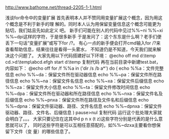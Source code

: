 http://www.bathome.net/thread-2205-1-1.html


浅谈for命令中的变量扩展
       首先表明本人并不赞同用变量扩展这个概念，因为用这个概念是不利于新手的理
解的。同时本人认为用保留变量信息这个概念可能更为贴切，我们姑且先如此定义
吧。
       新手们可能在别人的代码中见过%%~ni %%~xi %%~dpi这样的字符，于是很多新手
于是发问了：这个东东是什么啊？老手们便丢下一句话“变量扩展”或写下for /?。
有心一点的新手便会打开cmd输入for /?来查看帮助信息，结果往往是看得一头雾水，
不知道仍是不知道，今天我们就来解决这个问题了。
      大家先用以下代码搭建好以下环境：
@echo off
md d:\temp
cd.>d:\temp\abcd.efgh
start d:\temp
复制代码
再在当前目录中新建test.bat，内容如下：
@echo off
for /f %%a in ('dir /s /b a*') do (
    echo %%a：文件完整信息
    echo %%~da：保留文件所在驱动器信息
    echo %%~pa：保留文件所在路径信息
    echo %%~na：保留文件名信息
    echo %%~xa：保留文件后缀信息
    echo %%~za：保留文件大小信息
    echo %%~ta：保留文件修改时间信息
    echo %%~dpa：保留文件所在驱动器和所在路径信息
    echo %%~nxa：保留文件名及后缀信息
    echo %%~pnxa：保留文件所在路径及文件名和后缀信息
    echo %%~dpna：保留文件驱动器、路径、文件名信息
    echo %%~dpnxa：保留文件驱动器、路径、文件名、后缀信息
)
pause>nul
复制代码
运行这个批处理大家就会明白了。。。
       大家只要记住在这其中d p n x (t z)这些字符分别是代表的是什么意思就可以了，
同时这些字符是可以互相任意搭配的，如%%~dzxa主要看你想保留下文件（变
量）的哪些信息了。